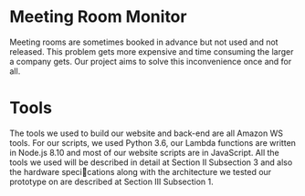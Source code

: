 # Meeting Room Monitor

Meeting rooms are sometimes booked in advance but not used and not released. This problem gets more expensive and time consuming the larger a company gets. Our project aims to solve this inconvenience once and for all.

# Tools

The tools we used to build our website and back-end are all Amazon
WS tools. For our scripts, we used Python 3.6, our Lambda functions are
written in Node.js 8.10 and most of our website scripts are in JavaScript. All
the tools we used will be described in detail at Section II Subsection 3 and
also the hardware specications along with the architecture we tested our
prototype on are described at Section III Subsection 1.
